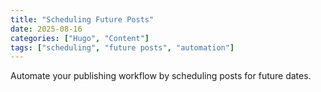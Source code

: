 ```yaml
---
title: "Scheduling Future Posts"
date: 2025-08-16
categories: ["Hugo", "Content"]
tags: ["scheduling", "future posts", "automation"]
---
```


Automate your publishing workflow by scheduling posts for future dates.